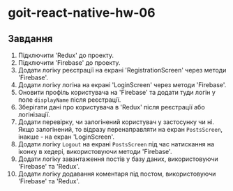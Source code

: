 # goit-react-native-hw-06

## Завдання

1. Підключити 'Redux' до проекту.
2. Підключити 'Firebase' до проекту.
3. Додати логіку реєстрації на екрані 'RegistrationScreen' через методи 'Firebase'.
4. Додати логіку логіна на екрані 'LoginScreen' через методи 'Firebase'.
5. Оновити профіль користувача на 'Firebase' та додати туди логін у поле `displayName` після реєстрації.
6. Зберігати дані про користувача в 'Redux' після реєстрації або логінізації.
7. Додати перевірку, чи залогінений користувач у застосунку чи ні. Якщо залогінений, то відразу перенаправляти на екран `PostsScreen`, інакше - на екран 'LoginScreen'.
8. Додати логіку `Logout` на екрані `PostsScreen` під час натискання на іконку в хедері, використовуючи методи 'Firebase'.
9. Додати логіку завантаження постів у базу даних, використовуючи 'Firebase' та 'Redux'.
10. Додати логіку додавання коментаря під постом, використовуючи 'Firebase' та 'Redux'.
